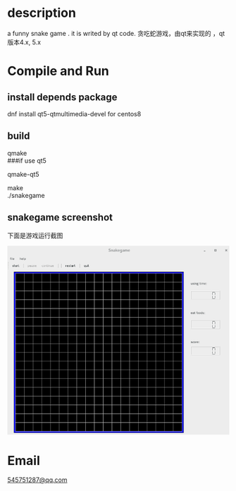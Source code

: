 # description    
a funny snake game . it is writed by qt code.
贪吃蛇游戏，由qt来实现的 ，qt版本4.x, 5.x


  
   
# Compile and Run
## install depends package
dnf install qt5-qtmultimedia-devel for centos8

## build
qmake   
###if use qt5

qmake-qt5        

make    
./snakegame      
   
  
  
   
## snakegame screenshot  
下面是游戏运行截图  
   
   
![snakegame status image](https://raw.githubusercontent.com/prownd/snakegame/master/res/images/snakegame_status.png "snakegame run status")
    
# Email
545751287@qq.com



